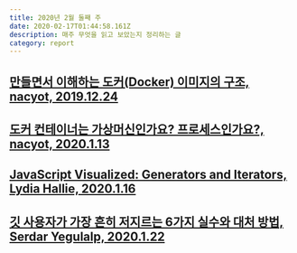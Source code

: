 ```yaml
---
title: 2020년 2월 둘째 주
date: 2020-02-17T01:44:58.161Z
description: 매주 무엇을 읽고 보았는지 정리하는 글
category: report
---
```


## [만들면서 이해하는 도커(Docker) 이미지의 구조, nacyot, 2019.12.24](https://www.44bits.io/ko/post/how-docker-image-work)

## [도커 컨테이너는 가상머신인가요? 프로세스인가요?, nacyot, 2020.1.13](https://www.44bits.io/ko/post/is-docker-container-a-virtual-machine-or-a-process)

## [JavaScript Visualized: Generators and Iterators, Lydia Hallie, 2020.1.16](https://dev.to/lydiahallie/javascript-visualized-generators-and-iterators-e36)

## [깃 사용자가 가장 흔히 저지르는 6가지 실수와 대처 방법, Serdar Yegulalp, 2020.1.22](http://www.itworld.co.kr/news/142318#csidxcc63e6f71c36123aa26138f403824e4)
